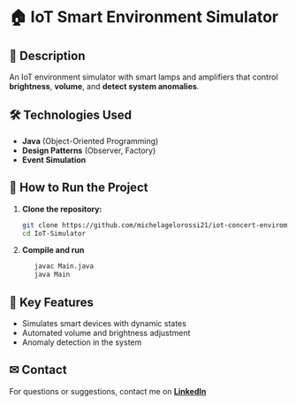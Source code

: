 # 🏠 IoT Smart Environment Simulator

## 📌 Description  
An IoT environment simulator with smart lamps and amplifiers that control **brightness**, **volume**, and **detect system anomalies**.  

## 🛠 Technologies Used  
- **Java** (Object-Oriented Programming)  
- **Design Patterns** (Observer, Factory)  
- **Event Simulation**  

## 🚀 How to Run the Project  
1. **Clone the repository:**  
   ```sh
   git clone https://github.com/michelagelorossi21/iot-concert-enviroment.git
   cd IoT-Simulator

2. **Compile and run**
   ```sh
      javac Main.java  
      java Main

## 🔹 Key Features
- Simulates smart devices with dynamic states
- Automated volume and brightness adjustment
- Anomaly detection in the system

## ✉ Contact  
For questions or suggestions, contact me on **[LinkedIn](https://www.linkedin.com/in/michelangelo-rossi-6a2071a6/)**

